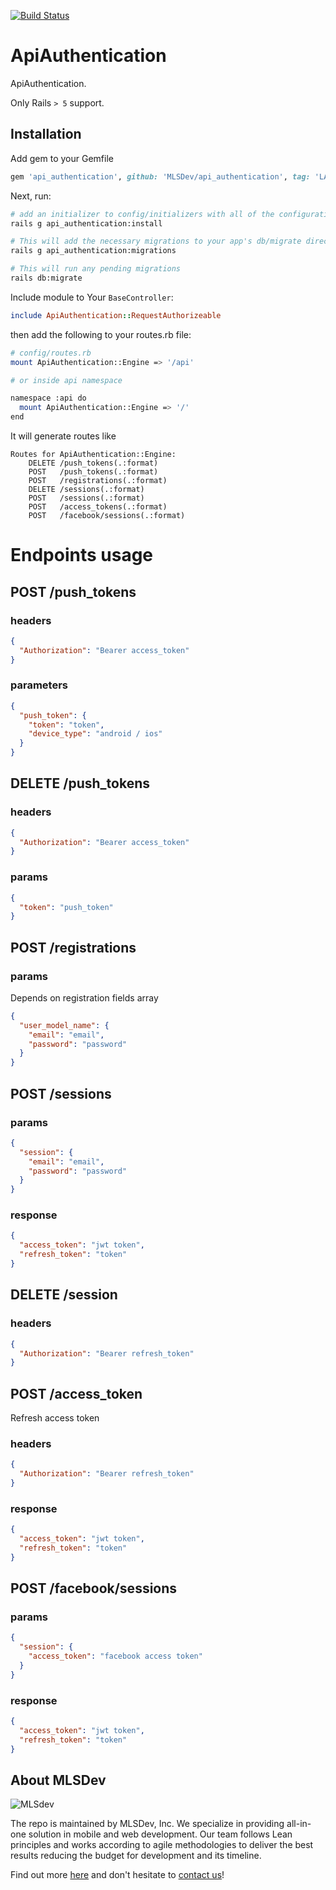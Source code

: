 [![Build Status](https://travis-ci.org/MLSDev/api_authentication.svg?branch=master)](https://travis-ci.org/MLSDev/api_authentication)

# ApiAuthentication

ApiAuthentication.

Only Rails `> 5` support.

## Installation

Add gem to your Gemfile

``` ruby
gem 'api_authentication', github: 'MLSDev/api_authentication', tag: 'LATEST_VERSION'
```

Next, run:

``` bash
# add an initializer to config/initializers with all of the configuration options
rails g api_authentication:install

# This will add the necessary migrations to your app's db/migrate directory
rails g api_authentication:migrations

# This will run any pending migrations
rails db:migrate
```

Include module to Your `BaseController`:

```ruby
include ApiAuthentication::RequestAuthorizeable
```

then add the following to your routes.rb file:

``` bash
# config/routes.rb
mount ApiAuthentication::Engine => '/api'

# or inside api namespace

namespace :api do
  mount ApiAuthentication::Engine => '/'
end
```

It will generate routes like

```
Routes for ApiAuthentication::Engine:
    DELETE /push_tokens(.:format)
    POST   /push_tokens(.:format)
    POST   /registrations(.:format)
    DELETE /sessions(.:format)
    POST   /sessions(.:format)
    POST   /access_tokens(.:format)
    POST   /facebook/sessions(.:format)
```

# Endpoints usage

## POST /push_tokens

### headers

```json
{
  "Authorization": "Bearer access_token"
}
```

### parameters

```json
{
  "push_token": {
    "token": "token",
    "device_type": "android / ios"
  }
}
```

## DELETE /push_tokens

### headers
```json
{
  "Authorization": "Bearer access_token"
}
```

### params
```json
{
  "token": "push_token"
}
```

## POST /registrations
### params
Depends on registration fields array
```json
{
  "user_model_name": {
    "email": "email",
    "password": "password"
  }
}
```

## POST /sessions
### params
```json
{
  "session": {
    "email": "email",
    "password": "password"
  }
}
``` 
### response
```json
{
  "access_token": "jwt token",
  "refresh_token": "token"
}
```

## DELETE /session
### headers
```json
{
  "Authorization": "Bearer refresh_token"
}
```

## POST /access_token
Refresh access token
### headers
```json
{
  "Authorization": "Bearer refresh_token"
}
```
### response
```json
{
  "access_token": "jwt token",
  "refresh_token": "token"
}
```

## POST /facebook/sessions
### params
```json
{
  "session": {
    "access_token": "facebook access token"
  }
}
``` 
### response
```json
{
  "access_token": "jwt token",
  "refresh_token": "token"
}
```
## About MLSDev

![MLSdev][logo]

The repo is maintained by MLSDev, Inc. We specialize in providing all-in-one solution in mobile and web development. Our team follows Lean principles and works according to agile methodologies to deliver the best results reducing the budget for development and its timeline.

Find out more [here][mlsdev] and don't hesitate to [contact us][contact]!

[mlsdev]:  https://mlsdev.com
[contact]: https://mlsdev.com/contact_us
[logo]:    https://raw.githubusercontent.com/MLSDev/development-standards/master/mlsdev-logo.png "Mlsdev"






